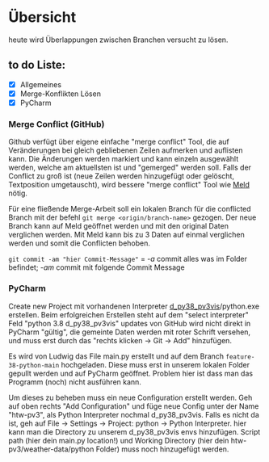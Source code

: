 # Übersicht
heute wird Überlappungen zwischen Branchen versucht zu lösen.
## to do Liste:
- [x] Allgemeines
- [x] Merge-Konflikten Lösen
- [x] PyCharm

### Merge Conflict (GitHub)
Github verfügt über eigene einfache "merge conflict" Tool, die auf Veränderungen bei gleich gebliebenen Zeilen aufmerken und auflisten kann. Die Änderungen werden markiert und kann einzeln ausgewählt werden, welche am aktuellsten ist und "gemerged" werden soll.
Falls der Conflict zu groß ist (neue Zeilen werden hinzugefügt oder gelöscht, Textposition umgetauscht), wird bessere "merge conflict" Tool wie [Meld](file:///c:/Meld/Meld.exe) nötig.

Für eine fließende Merge-Arbeit soll ein lokalen Branch für die conflicted Branch mit der befehl `git merge <origin/branch-name>` gezogen. Der neue Branch kann auf Meld geöffnet werden und mit den original Daten verglichen werden. Mit Meld kann bis zu 3 Daten auf einmal verglichen werden und somit die Conflicten behoben.

`git commit -am "hier Commit-Message"` = *-a* commit alles was im Folder befindet; *-am* commit mit folgende Commit Message

### PyCharm
Create new Project mit vorhandenen Interpreter [d_py38_pv3vis](file:///c:/Anaconda3/envs/d_py38_pv3vis)/python.exe erstellen. Beim erfolgreichen Erstellen steht auf dem "select interpreter" Feld "python 3.8 d_py38_pv3vis"
updates von GitHub wird nicht direkt in PyCharm "gültig", die gemeinte Daten werden mit roter Schrift versehen, und muss erst durch das "rechts klicken -> Git -> Add" hinzufügen.

Es wird von Ludwig das File main.py erstellt und auf dem Branch `feature-38-python-main` hochgeladen. Diese muss erst in unserem lokalen Folder gepullt werden und auf PyCharm geöffnet. Problem hier ist dass man das Programm (noch) nicht ausführen kann.

Um dieses zu beheben muss ein neue Configuration erstellt werden. Geh auf oben rechts "Add Configuration" und füge neue Config unter der Name "htw-pv3", als Python Interpreter nochmal d_py38_pv3vis. 
	Falls es nicht da ist, geh auf File -> Settings -> Project: python -> Python Interpreter. hier kann man die Directory zu unserem d_py38_pv3vis envs hinzufügen.
Script path (hier dein main.py location!) und Working Directory (hier dein htw-pv3/weather-data/python Folder) muss noch hinzugefügt werden.
